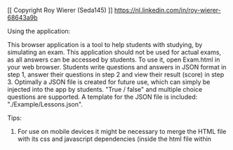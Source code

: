 [[ Copyright Roy Wierer (Seda145) ]]
https://nl.linkedin.com/in/roy-wierer-68643a9b 


Using the application:

This browser application is a tool to help students with studying, by simulating an exam.
This application should not be used for actual exams, as all answers can be accessed by students.
To use it, open Exam.html in your web browser.
Students write questions and answers in JSON format in step 1, answer their questions in step 2 and view their result (score) in step 3.
Optimally a JSON file is created for future use, which can simply be injected into the app by students.
"True / false" and multiple choice questions are supported.
A template for the JSON file is included: "./Example/Lessons.json".


Tips:

1. For use on mobile devices it might be necessary to merge the HTML file with its css and javascript dependencies (inside the html file within <style> and <script> tags) for your browser to load them.
2. If you can't submit your JSON to continue to step 2, your JSON format is invalid. Try using a JSON linter like https://jsonlint.com/
3. The StartDate and EndDate fields in your JSON can be used to visualize how many days you have left to study for the actual exam.
4. The note field in your JSON will be displayed when viewing your results. This is useful to add information on simple "True / False" questions.
5. After completing the JSON input field and before submitting step 1, the exam experience can be tuned on the "Finalize" panel. 
The checkbox "Show invalid questions" is used to display questions with no valid answers. I find this useful when I add homework questions to which I don't have the answer data yet.


Creation of questions:

![Create_Questions](https://github.com/Seda145/Exam/assets/30213433/be123b48-e230-4c11-81f5-cce7b558f116)

Answering your questions:

![afbeelding](https://github.com/Seda145/Exam/assets/30213433/067173ef-3c58-40b1-94ca-3c5b50162e78)

Showing your results:

![afbeelding](https://github.com/Seda145/Exam/assets/30213433/469b99b9-7e7a-4dad-bf58-84df68f67848)

